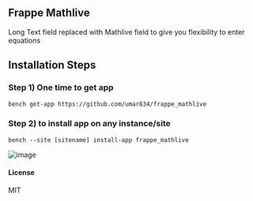 ## Frappe Mathlive

Long Text field replaced with Mathlive field to give you flexibility to enter equations


## Installation Steps
### Step 1) One time to get app

```bench get-app https://github.com/umar834/frappe_mathlive```

### Step 2) to install app on any instance/site

```bench --site [sitename] install-app frappe_mathlive```

![image](https://user-images.githubusercontent.com/11792643/200249709-9edff738-0625-485d-a916-c0e7afbc8579.png)



#### License

MIT
